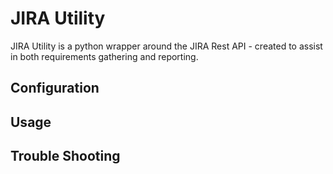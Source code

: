 # JIRA Utility

JIRA Utility is a python wrapper around the JIRA Rest API - created to assist in both requirements gathering and reporting. 

## Configuration

## Usage

## Trouble Shooting

